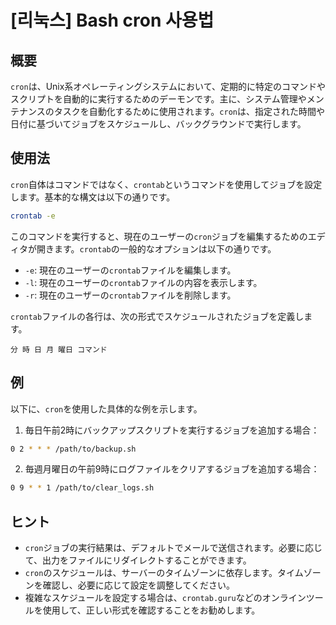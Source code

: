 # [리눅스] Bash cron 사용법

## 概要
`cron`は、Unix系オペレーティングシステムにおいて、定期的に特定のコマンドやスクリプトを自動的に実行するためのデーモンです。主に、システム管理やメンテナンスのタスクを自動化するために使用されます。`cron`は、指定された時間や日付に基づいてジョブをスケジュールし、バックグラウンドで実行します。

## 使用法
`cron`自体はコマンドではなく、`crontab`というコマンドを使用してジョブを設定します。基本的な構文は以下の通りです。

```bash
crontab -e
```

このコマンドを実行すると、現在のユーザーの`cron`ジョブを編集するためのエディタが開きます。`crontab`の一般的なオプションは以下の通りです。

- `-e`: 現在のユーザーの`crontab`ファイルを編集します。
- `-l`: 現在のユーザーの`crontab`ファイルの内容を表示します。
- `-r`: 現在のユーザーの`crontab`ファイルを削除します。

`crontab`ファイルの各行は、次の形式でスケジュールされたジョブを定義します。

```
分 時 日 月 曜日 コマンド
```

## 例
以下に、`cron`を使用した具体的な例を示します。

1. 毎日午前2時にバックアップスクリプトを実行するジョブを追加する場合：

```bash
0 2 * * * /path/to/backup.sh
```

2. 毎週月曜日の午前9時にログファイルをクリアするジョブを追加する場合：

```bash
0 9 * * 1 /path/to/clear_logs.sh
```

## ヒント
- `cron`ジョブの実行結果は、デフォルトでメールで送信されます。必要に応じて、出力をファイルにリダイレクトすることができます。
- `cron`のスケジュールは、サーバーのタイムゾーンに依存します。タイムゾーンを確認し、必要に応じて設定を調整してください。
- 複雑なスケジュールを設定する場合は、`crontab.guru`などのオンラインツールを使用して、正しい形式を確認することをお勧めします。
